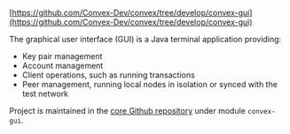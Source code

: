 [https://github.com/Convex-Dev/convex/tree/develop/convex-gui](https://github.com/Convex-Dev/convex/tree/develop/convex-gui)

The graphical user interface (GUI) is a Java terminal application providing:

- Key pair management
- Account management
- Client operations, such as running transactions
- Peer management, running local nodes in isolation or synced with the test network

Project is maintained in the [core Github repository](https://github.com/Convex-Dev/convex) under module `convex-gui`.
